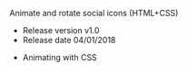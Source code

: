 Animate and rotate social icons (HTML+CSS)
* Release version v1.0
* Release date 04/01/2018
- Animating with CSS
